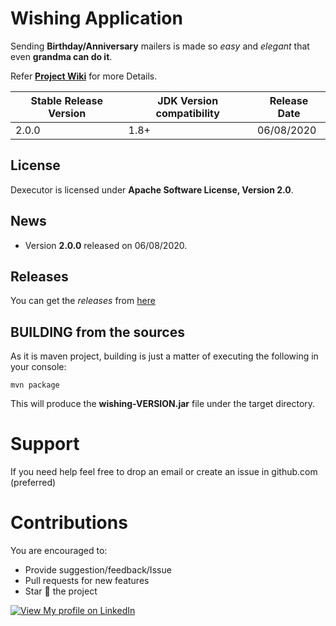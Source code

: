 # Wishing Application
Sending **Birthday/Anniversary** mailers is made so *easy* and *elegant* that even **grandma can do it**.

Refer **[Project Wiki](https://github.com/mnadeem/wishing-app/wiki)** for more Details.



| Stable Release Version | JDK Version compatibility | Release Date |
| ------------- | ------------- | ------------|
| 2.0.0  | 1.8+ | 06/08/2020 |


## License

Dexecutor is licensed under **Apache Software License, Version 2.0**.

## News
* Version **2.0.0** released on 06/08/2020.


## Releases

You can get the *releases* from [here](https://github.com/mnadeem/wishing-app/releases/)


## BUILDING from the sources

As it is maven project, building is just a matter of executing the following in your console:

	mvn package

This will produce the **wishing-VERSION.jar** file under the target directory.

# Support
If you need help feel free to drop an email or create an issue in github.com (preferred)

# Contributions

You are encouraged to:

* Provide suggestion/feedback/Issue
* Pull requests for new features
* Star :star2: the project


[![View My profile on LinkedIn](https://static.licdn.com/scds/common/u/img/webpromo/btn_viewmy_160x33.png)](https://www.linkedin.com/in/reachmnadeem/)
	
	